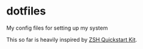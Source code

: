 # dotfiles
My config files for setting up my system

This so far is heavily inspired by [ZSH Quickstart Kit](https://github.com/unixorn/zsh-quickstart-kit).
